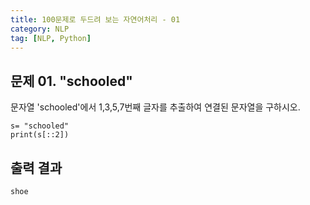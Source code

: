 ```yaml
---
title: 100문제로 두드려 보는 자연어처리 - 01
category: NLP
tag: [NLP, Python]
---
```


## 문제 01. "schooled"
문자열 'schooled'에서 1,3,5,7번째 글자를 추출하여 연결된 문자열을 구하시오.

~~~
s= "schooled"
print(s[::2])
~~~


## 출력 결과
~~~
shoe
~~~
